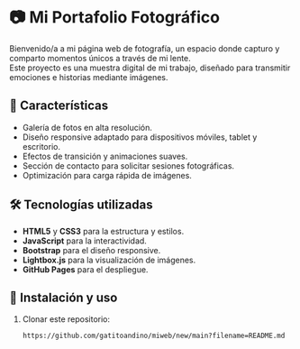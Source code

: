 # 📷 Mi Portafolio Fotográfico

Bienvenido/a a mi página web de fotografía, un espacio donde capturo y comparto momentos únicos a través de mi lente.  
Este proyecto es una muestra digital de mi trabajo, diseñado para transmitir emociones e historias mediante imágenes.

## 🌟 Características
- Galería de fotos en alta resolución.
- Diseño responsive adaptado para dispositivos móviles, tablet y escritorio.
- Efectos de transición y animaciones suaves.
- Sección de contacto para solicitar sesiones fotográficas.
- Optimización para carga rápida de imágenes.

## 🛠 Tecnologías utilizadas
- **HTML5** y **CSS3** para la estructura y estilos.
- **JavaScript** para la interactividad.
- **Bootstrap** para el diseño responsive.
- **Lightbox.js** para la visualización de imágenes.
- **GitHub Pages** para el despliegue.

## 🚀 Instalación y uso
1. Clonar este repositorio:
   ```bash
   https://github.com/gatitoandino/miweb/new/main?filename=README.md
